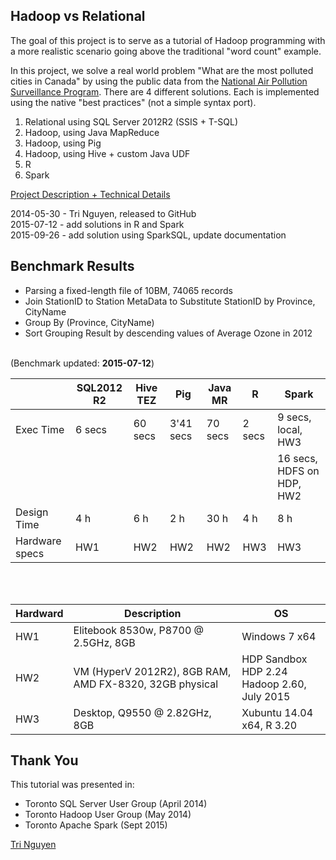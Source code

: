 ## Hadoop vs Relational
The goal of this project is to serve as a tutorial of Hadoop programming with a more realistic scenario going above the traditional "word count" example.

In this project, we solve a real world problem "What are the most polluted cities in Canada" by using the public data from the [National Air Pollution Surveillance Program](http://maps-cartes.ec.gc.ca/rnspa-naps/data.aspx?lang=en). There are 4 different solutions. Each is implemented using the native "best practices" (not a simple syntax port).

1. Relational using SQL Server 2012R2 (SSIS + T-SQL)
2. Hadoop, using Java MapReduce
3. Hadoop, using Pig
4. Hadoop, using Hive + custom Java UDF
5. R
6. Spark

[Project Description + Technical Details](./AirQualityAnalysis/README.md)

2014-05-30 - Tri Nguyen, released to GitHub<br/>
2015-07-12 - add solutions in R and Spark<br/>
2015-09-26 - add solution using SparkSQL, update documentation<br/>


## Benchmark Results

- Parsing a fixed-length file of 10BM, 74065 records
- Join StationID to Station MetaData to Substitute StationID by Province, CityName
- Group By (Province, CityName)
- Sort Grouping Result by descending values of Average Ozone in 2012
<br/><br/>

(Benchmark updated: **2015-07-12**)

|                |SQL2012 R2 | Hive TEZ |   Pig     | Java MR |    R     | Spark |
|----------------|-----------|----------|-----------|---------|----------|-------|
| Exec Time      |  6 secs   | 60 secs  | 3'41 secs | 70 secs |  2 secs  |  9 secs, local, HW3|
|                |           |          |           |         |          | 16 secs, HDFS on HDP, HW2  |
| Design Time    |  4 h      |   6 h    |   2 h     | 30 h    |  4 h     | 8 h   |
| Hardware specs |  HW1      |  HW2     |   HW2     |   HW2   |   HW3    |  HW3  |

<br/><br/>

| Hardward | Description                          | OS             |
|----------|--------------------------------------|----------------|
| HW1      | Elitebook 8530w, P8700 @ 2.5GHz, 8GB | Windows 7 x64  |
| HW2      | VM (HyperV 2012R2), 8GB RAM, AMD FX-8320, 32GB physical| HDP Sandbox HDP 2.24<br>Hadoop 2.60, July 2015|
| HW3      | Desktop, Q9550 @ 2.82GHz, 8GB | Xubuntu 14.04 x64, R 3.20 | 


## Thank You
This tutorial was presented in:

- Toronto SQL Server User Group (April 2014)
- Toronto Hadoop User Group (May 2014)
- Toronto Apache Spark (Sept 2015)

<a href="mailto:tritanix@gmail.com?Subject=GitHub%20HadoopLab%20AirQualityAnalysis" target="_top">Tri Nguyen</a><br/>
<br/>
